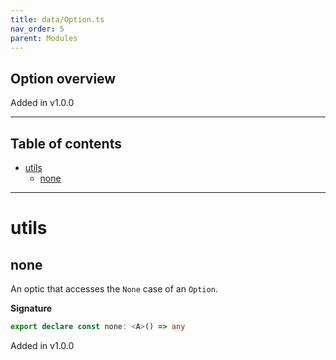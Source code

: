 ```yaml
---
title: data/Option.ts
nav_order: 5
parent: Modules
---
```


## Option overview

Added in v1.0.0

---

<h2 class="text-delta">Table of contents</h2>

- [utils](#utils)
  - [none](#none)

---

# utils

## none

An optic that accesses the `None` case of an `Option`.

**Signature**

```ts
export declare const none: <A>() => any
```

Added in v1.0.0
